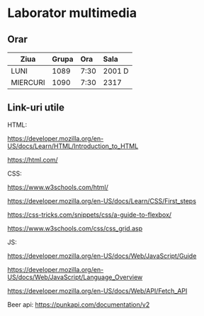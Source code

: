# Laborator multimedia

## Orar
| Ziua          | Grupa        | Ora          | Sala         |
| ------------- |:-------------|:-------------|:-------------|
| LUNI          | 1089         | 7:30         | 2001 D       |
| MIERCURI      | 1090         | 7:30         | 2317         |


## Link-uri utile

HTML:

https://developer.mozilla.org/en-US/docs/Learn/HTML/Introduction_to_HTML

https://html.com/


CSS:

https://www.w3schools.com/html/

https://developer.mozilla.org/en-US/docs/Learn/CSS/First_steps

https://css-tricks.com/snippets/css/a-guide-to-flexbox/

https://www.w3schools.com/css/css_grid.asp


JS:

https://developer.mozilla.org/en-US/docs/Web/JavaScript/Guide

https://developer.mozilla.org/en-US/docs/Web/JavaScript/Language_Overview

https://developer.mozilla.org/en-US/docs/Web/API/Fetch_API

Beer api: https://punkapi.com/documentation/v2
